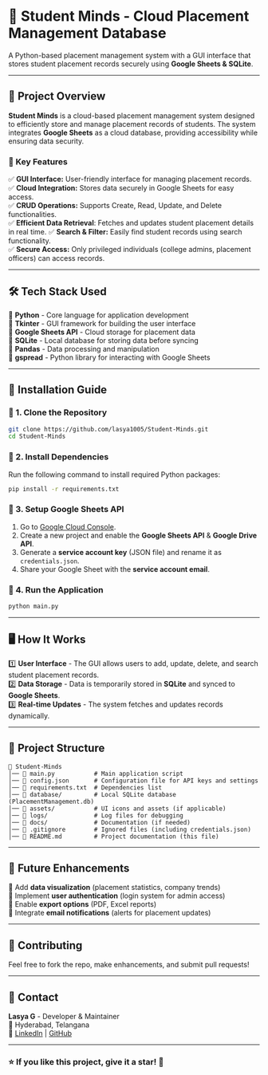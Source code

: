 # 📌 Student Minds - Cloud Placement Management Database

A Python-based placement management system with a GUI interface that stores student placement records securely using **Google Sheets & SQLite**.

---

## 🌟 Project Overview

**Student Minds** is a cloud-based placement management system designed to efficiently store and manage placement records of students. The system integrates **Google Sheets** as a cloud database, providing accessibility while ensuring data security.

### 🎯 Key Features
✅ **GUI Interface:** User-friendly interface for managing placement records.  
✅ **Cloud Integration:** Stores data securely in Google Sheets for easy access.  
✅ **CRUD Operations:** Supports Create, Read, Update, and Delete functionalities.  
✅ **Efficient Data Retrieval**: Fetches and updates student placement details in real time.
✅ **Search & Filter:** Easily find student records using search functionality.  
✅ **Secure Access:** Only privileged individuals (college admins, placement officers) can access records.  

---

## 🛠 Tech Stack Used

🔹 **Python** - Core language for application development  
🔹 **Tkinter** - GUI framework for building the user interface  
🔹 **Google Sheets API** - Cloud storage for placement data  
🔹 **SQLite** - Local database for storing data before syncing  
🔹 **Pandas** - Data processing and manipulation  
🔹 **gspread** - Python library for interacting with Google Sheets  

---

## 🚀 Installation Guide

### 🔹 1. Clone the Repository
```bash
git clone https://github.com/lasya1005/Student-Minds.git
cd Student-Minds
```

### 🔹 2. Install Dependencies
Run the following command to install required Python packages:
```bash
pip install -r requirements.txt
```

### 🔹 3. Setup Google Sheets API
1. Go to [Google Cloud Console](https://console.cloud.google.com/).
2. Create a new project and enable the **Google Sheets API** & **Google Drive API**.
3. Generate a **service account key** (JSON file) and rename it as `credentials.json`.
4. Share your Google Sheet with the **service account email**.

### 🔹 4. Run the Application
```bash
python main.py
```

---

## 🖥 How It Works
1️⃣ **User Interface** - The GUI allows users to add, update, delete, and search student placement records.  
2️⃣ **Data Storage** - Data is temporarily stored in **SQLite** and synced to **Google Sheets**.  
3️⃣ **Real-time Updates** - The system fetches and updates records dynamically.  

---

## 📜 Project Structure
```
📂 Student-Minds
│── 📜 main.py           # Main application script
│── 📜 config.json       # Configuration file for API keys and settings
│── 📜 requirements.txt  # Dependencies list
│── 📂 database/         # Local SQLite database (PlacementManagement.db)
│── 📂 assets/           # UI icons and assets (if applicable)
│── 📂 logs/             # Log files for debugging
│── 📂 docs/             # Documentation (if needed)
│── 📜 .gitignore        # Ignored files (including credentials.json)
│── 📜 README.md         # Project documentation (this file)
```

---

## 🎯 Future Enhancements
🔹 Add **data visualization** (placement statistics, company trends)  
🔹 Implement **user authentication** (login system for admin access)  
🔹 Enable **export options** (PDF, Excel reports)  
🔹 Integrate **email notifications** (alerts for placement updates)  

---

## 🤝 Contributing
Feel free to fork the repo, make enhancements, and submit pull requests!  

---

## 📧 Contact
**Lasya G** - Developer & Maintainer  
📍 Hyderabad, Telangana  
📩 [LinkedIn](https://www.linkedin.com/in/lasya-ganji-59b7ba2b5/) | [GitHub](https://github.com/lasya1005)  

---

### ⭐ If you like this project, give it a star! 🌟
